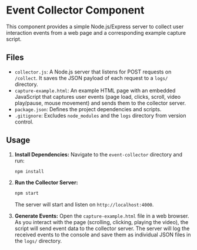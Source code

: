 # Event Collector Component

This component provides a simple Node.js/Express server to collect user interaction events from a web page and a corresponding example capture script.

## Files

- `collector.js`: A Node.js server that listens for POST requests on `/collect`. It saves the JSON payload of each request to a `logs/` directory.
- `capture-example.html`: An example HTML page with an embedded JavaScript that captures user events (page load, clicks, scroll, video play/pause, mouse movement) and sends them to the collector server.
- `package.json`: Defines the project dependencies and scripts.
- `.gitignore`: Excludes `node_modules` and the `logs` directory from version control.

## Usage

1. **Install Dependencies:**
   Navigate to the `event-collector` directory and run:
   ```bash
   npm install
   ```

2. **Run the Collector Server:**
   ```bash
   npm start
   ```
   The server will start and listen on `http://localhost:4000`.

3. **Generate Events:**
   Open the `capture-example.html` file in a web browser. As you interact with the page (scrolling, clicking, playing the video), the script will send event data to the collector server. The server will log the received events to the console and save them as individual JSON files in the `logs/` directory.
